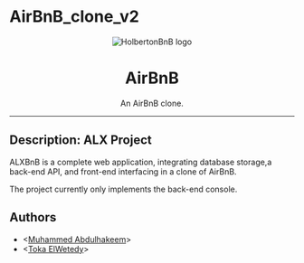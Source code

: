 # AirBnB_clone_v2

<p align="center">
  <img src="https://github.com/bdbaraban/AirBnB_clone/blob/master/assets/hbnb_logo.png" alt="HolbertonBnB logo">
</p>

<h1 align="center">AirBnB</h1>
<p align="center">An AirBnB clone.</p>

---

## Description: ALX Project

ALXBnB is a complete web application, integrating database storage,a back-end API, and front-end interfacing in a clone of AirBnB.

The project currently only implements the back-end console.

## Authors

- <[Muhammed Abdulhakeem](https://github.com/ennas-de/)>
- <[Toka ElWetedy](https://github.com/Toka-Elwetedy)>
